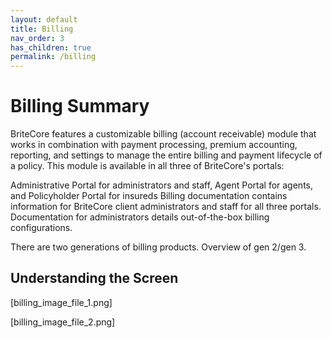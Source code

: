 ```yaml
---
layout: default
title: Billing
nav_order: 3
has_children: true
permalink: /billing
---
```

# Billing Summary
BriteCore features a customizable billing (account receivable) module that works in combination with payment processing, premium accounting, reporting, and settings to manage the entire billing and payment lifecycle of a policy. This module is available in all three of BriteCore's portals:

Administrative Portal for administrators and staff,
Agent Portal for agents, and
Policyholder Portal for insureds
Billing documentation contains information for BriteCore client administrators and staff for all three portals. Documentation for administrators details out-of-the-box billing configurations.

There are two generations of billing products. Overview of gen 2/gen 3. 

## Understanding the Screen
[billing_image_file_1.png]

[billing_image_file_2.png]
